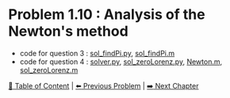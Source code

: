 # Problem 1.10 : Analysis of the Newton's method

- code for question 3 : [sol_findPi.py](./sol_findPi.py), [sol_findPi.m](./sol_findPi.m)
- code for question 4 : [solver.py](./solver.py), [sol_zeroLorenz.py](./sol_zeroLorenz.py), [Newton.m](./Newton.m), [sol_zeroLorenz.m](./sol_zeroLorenz.m)

[:book: Table of Content](../README.md) | [:arrow_left: Previous Problem](../prob1.9/README.md) | [:arrow_right: Next Chapter](../../../chap2/README.md)